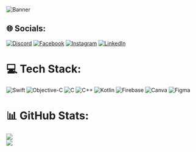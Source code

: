 <img src="https://i.snipboard.io/mWsObD.jpg" alt="Banner"/>


  
## 🌐 Socials:
 [![Discord](https://img.shields.io/badge/Discord-%237289DA.svg?logo=discord&logoColor=white)](https://discord.gg/AmitTradex) [![Facebook](https://img.shields.io/badge/Facebook-%231877F2.svg?logo=Facebook&logoColor=white)](https://facebook.com/AmitTradex) [![Instagram](https://img.shields.io/badge/Instagram-%23E4405F.svg?logo=Instagram&logoColor=white)](https://instagram.com/AmitTradex) [![LinkedIn](https://img.shields.io/badge/LinkedIn-%230077B5.svg?logo=linkedin&logoColor=white)](https://linkedin.com/in/AmitTradex)
 
# 💻 Tech Stack:
![Swift](https://img.shields.io/badge/swift-F54A2A?style=for-the-badge&logo=swift&logoColor=white) ![Objective-C](https://img.shields.io/badge/OBJECTIVE--C-%233A95E3.svg?style=for-the-badge&logo=apple&logoColor=white) ![C](https://img.shields.io/badge/c-%2300599C.svg?style=for-the-badge&logo=c&logoColor=white) ![C++](https://img.shields.io/badge/c++-%2300599C.svg?style=for-the-badge&logo=c%2B%2B&logoColor=white) ![Kotlin](https://img.shields.io/badge/kotlin-%237F52FF.svg?style=for-the-badge&logo=kotlin&logoColor=white) ![Firebase](https://img.shields.io/badge/firebase-%23039BE5.svg?style=for-the-badge&logo=firebase) ![Canva](https://img.shields.io/badge/Canva-%2300C4CC.svg?style=for-the-badge&logo=Canva&logoColor=white) ![Figma](https://img.shields.io/badge/figma-%23F24E1E.svg?style=for-the-badge&logo=figma&logoColor=white)
# 📊 GitHub Stats:
![](https://github-readme-streak-stats.herokuapp.com/?user=AmitTradex&theme=dark&hide_border=false)<br/>
![](https://github-readme-stats.vercel.app/api/top-langs/?username=AmitTradex&theme=dark&hide_border=false&include_all_commits=true&count_private=true&layout=compact)
